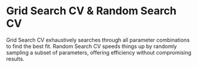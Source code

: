 # Grid Search CV & Random Search CV

Grid Search CV exhaustively searches through all parameter combinations to find the best fit.
Random Search CV speeds things up by randomly sampling a subset of parameters, offering efficiency without compromising results.

